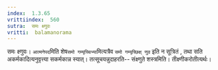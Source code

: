 ```yaml
---
index:  1.3.65
vrittiindex:  560
sutra:  समः क्ष्णुवः
vritti:  balamanorama 
---
```


समः क्ष्णुवः। `आत्मनेपद`मिति शेष`समो गम्यृच्चिभ्या`मित्यत्रैव `समो गम्यृच्छिक्ष् णुव` इति न सूत्रितं , तथा सति अकर्मकादित्यनुवृत्त्या सकर्मकान्न स्यात्। तत्सूचयन्नुदाहरति-- संक्ष्णुते शस्त्रमिति। तीक्ष्णीकरोतीत्यर्थः। 

